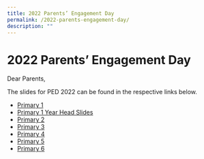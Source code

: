 ```yaml
---
title: 2022 Parents’ Engagement Day
permalink: /2022-parents-engagement-day/
description: ""
---
```





# **2022 Parents’ Engagement Day**

Dear Parents,

The slides for PED 2022 can be found in the respective links below.

* [Primary 1](/files/P1-Parents-Engagement-Slides-2022-22-Jan-2022.pdf)
* [Primary 1 Year Head Slides](/files/P1-Parents-Engagement-Slides-2022-by-Year-Head-22-Jan-2022.pdf)
* [Primary 2](/files/P2-Parents-Engagement-Slides-2022-22-Jan-2022.pdf)
* [Primary 3](/files/P3-Parents-Engagement-Slides-2022-22-Jan-2022.pdf)
* [Primary 4](/files/P4-Parents-Engagement-Slides-2022-15-Jan-2022.pdf)
* [Primary 5](/files/P5-Parents-Engagement-Slides-2022-15-Jan-2022.pdf)
* [Primary 6](/files/P6-Parents-Engagement-Slides-2022-15-Jan-2022.pdf)